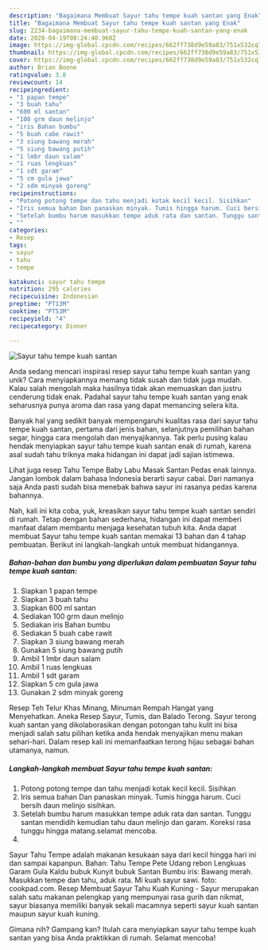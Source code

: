 ```yaml
---
description: "Bagaimana Membuat Sayur tahu tempe kuah santan yang Enak"
title: "Bagaimana Membuat Sayur tahu tempe kuah santan yang Enak"
slug: 2234-bagaimana-membuat-sayur-tahu-tempe-kuah-santan-yang-enak
date: 2020-04-19T08:24:40.960Z
image: https://img-global.cpcdn.com/recipes/662ff738d9e59a83/751x532cq70/sayur-tahu-tempe-kuah-santan-foto-resep-utama.jpg
thumbnail: https://img-global.cpcdn.com/recipes/662ff738d9e59a83/751x532cq70/sayur-tahu-tempe-kuah-santan-foto-resep-utama.jpg
cover: https://img-global.cpcdn.com/recipes/662ff738d9e59a83/751x532cq70/sayur-tahu-tempe-kuah-santan-foto-resep-utama.jpg
author: Brian Boone
ratingvalue: 3.8
reviewcount: 14
recipeingredient:
- "1 papan tempe"
- "3 buah tahu"
- "600 ml santan"
- "100 grm daun melinjo"
- "iris Bahan bumbu"
- "5 buah cabe rawit"
- "3 siung bawang merah"
- "5 siung bawang putih"
- "1 lmbr daun salam"
- "1 ruas lengkuas"
- "1 sdt garam"
- "5 cm gula jawa"
- "2 sdm minyak goreng"
recipeinstructions:
- "Potong potong tempe dan tahu menjadi kotak kecil kecil. Sisihkan"
- "Iris semua bahan Dan panaskan minyak. Tumis hingga harum. Cuci bersih daun melinjo sisihkan."
- "Setelah bumbu harum masukkan tempe aduk rata dan santan. Tunggu santan mendidih kemudian tahu daun melinjo dan garam. Koreksi rasa tunggu hingga matang.selamat mencoba."
- ""
categories:
- Resep
tags:
- sayur
- tahu
- tempe

katakunci: sayur tahu tempe 
nutrition: 295 calories
recipecuisine: Indonesian
preptime: "PT13M"
cooktime: "PT53M"
recipeyield: "4"
recipecategory: Dinner

---
```



![Sayur tahu tempe kuah santan](https://img-global.cpcdn.com/recipes/662ff738d9e59a83/751x532cq70/sayur-tahu-tempe-kuah-santan-foto-resep-utama.jpg)

Anda sedang mencari inspirasi resep sayur tahu tempe kuah santan yang unik? Cara menyiapkannya memang tidak susah dan tidak juga mudah. Kalau salah mengolah maka hasilnya tidak akan memuaskan dan justru cenderung tidak enak. Padahal sayur tahu tempe kuah santan yang enak seharusnya punya aroma dan rasa yang dapat memancing selera kita.

Banyak hal yang sedikit banyak mempengaruhi kualitas rasa dari sayur tahu tempe kuah santan, pertama dari jenis bahan, selanjutnya pemilihan bahan segar, hingga cara mengolah dan menyajikannya. Tak perlu pusing kalau hendak menyiapkan sayur tahu tempe kuah santan enak di rumah, karena asal sudah tahu triknya maka hidangan ini dapat jadi sajian istimewa.

Lihat juga resep Tahu Tempe Baby Labu Masak Santan Pedas enak lainnya. Jangan lombok dalam bahasa Indonesia berarti sayur cabai. Dari namanya saja Anda pasti sudah bisa menebak bahwa sayur ini rasanya pedas karena bahannya.


Nah, kali ini kita coba, yuk, kreasikan sayur tahu tempe kuah santan sendiri di rumah. Tetap dengan bahan sederhana, hidangan ini dapat memberi manfaat dalam membantu menjaga kesehatan tubuh kita. Anda dapat membuat Sayur tahu tempe kuah santan memakai 13 bahan dan 4 tahap pembuatan. Berikut ini langkah-langkah untuk membuat hidangannya.

<!--inarticleads1-->

##### Bahan-bahan dan bumbu yang diperlukan dalam pembuatan Sayur tahu tempe kuah santan:

1. Siapkan 1 papan tempe
1. Siapkan 3 buah tahu
1. Siapkan 600 ml santan
1. Sediakan 100 grm daun melinjo
1. Sediakan iris Bahan bumbu
1. Sediakan 5 buah cabe rawit
1. Siapkan 3 siung bawang merah
1. Gunakan 5 siung bawang putih
1. Ambil 1 lmbr daun salam
1. Ambil 1 ruas lengkuas
1. Ambil 1 sdt garam
1. Siapkan 5 cm gula jawa
1. Gunakan 2 sdm minyak goreng


Resep Teh Telur Khas Minang, Minuman Rempah Hangat yang Menyehatkan. Aneka Resep Sayur, Tumis, dan Balado Terong. Sayur terong kuah santan yang dikolaborasikan dengan potongan tahu kulit ini bisa menjadi salah satu pilihan ketika anda hendak menyajikan menu makan sehari-hari. Dalam resep kali ini memanfaatkan terong hijau sebagai bahan utamanya, namun. 

<!--inarticleads2-->

##### Langkah-langkah membuat Sayur tahu tempe kuah santan:

1. Potong potong tempe dan tahu menjadi kotak kecil kecil. Sisihkan
1. Iris semua bahan Dan panaskan minyak. Tumis hingga harum. Cuci bersih daun melinjo sisihkan.
1. Setelah bumbu harum masukkan tempe aduk rata dan santan. Tunggu santan mendidih kemudian tahu daun melinjo dan garam. Koreksi rasa tunggu hingga matang.selamat mencoba.
1. 


Sayur Tahu Tempe adalah makanan kesukaan saya dari kecil hingga hari ini dan sampai kapanpun. Bahan: Tahu Tempe Pete Udang rebon Lengkuas Garam Gula Kaldu bubuk Kunyit bubuk Santan Bumbu iris: Bawang merah. Masukkan tempe dan tahu, aduk rata. Mi kuah sayur sawi. foto: cookpad.com. Resep Membuat Sayur Tahu Kuah Kuning - Sayur merupakan salah satu makanan pelengkap yang mempunyai rasa gurih dan nikmat, sayur biasanya memiliki banyak sekali macamnya seperti sayur kuah santan maupun sayur kuah kuning. 

Gimana nih? Gampang kan? Itulah cara menyiapkan sayur tahu tempe kuah santan yang bisa Anda praktikkan di rumah. Selamat mencoba!
